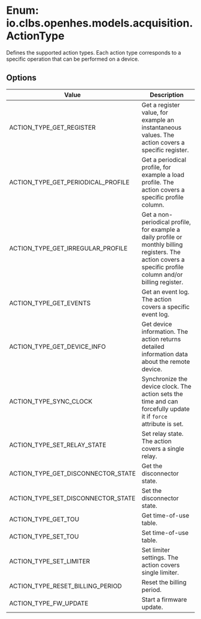 # Enum: io.clbs.openhes.models.acquisition.ActionType

Defines the supported action types. Each action type corresponds to a specific operation that can be performed on a device.

## Options

| Value | Description |
| --- | --- |
| ACTION_TYPE_GET_REGISTER | Get a register value, for example an instantaneous values. The action covers a specific register. |
| ACTION_TYPE_GET_PERIODICAL_PROFILE | Get a periodical profile, for example a load profile. The action covers a specific profile column. |
| ACTION_TYPE_GET_IRREGULAR_PROFILE | Get a non-periodical profile, for example a daily profile or monthly billing registers. The action covers a specific profile column and/or billing register. |
| ACTION_TYPE_GET_EVENTS | Get an event log. The action covers a specific event log. |
| ACTION_TYPE_GET_DEVICE_INFO | Get device information. The action returns detailed information data about the remote device. |
| ACTION_TYPE_SYNC_CLOCK | Synchronize the device clock. The action sets the time and can forcefully update it if `force` attribute is set. |
| ACTION_TYPE_SET_RELAY_STATE | Set relay state. The action covers a single relay. |
| ACTION_TYPE_GET_DISCONNECTOR_STATE | Get the disconnector state. |
| ACTION_TYPE_SET_DISCONNECTOR_STATE | Set the disconnector state. |
| ACTION_TYPE_GET_TOU | Get time-of-use table. |
| ACTION_TYPE_SET_TOU | Set time-of-use table. |
| ACTION_TYPE_SET_LIMITER | Set limiter settings. The action covers single limiter. |
| ACTION_TYPE_RESET_BILLING_PERIOD | Reset the billing period. |
| ACTION_TYPE_FW_UPDATE | Start a firmware update. |
